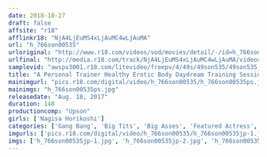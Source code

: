 ```yaml
---
date: 2018-10-27
draft: false
affsite: "r18"
afflinkr18: "NjA4LjEuMS4xLjAuMC4wLjAuMA"
url: "h_766son00535"
urloriginal: "http://www.r18.com/videos/vod/movies/detail/-/id=h_766son00535"
urlfinal: "http://media.r18.com/track/NjA4LjEuMS4xLjAuMC4wLjAuMA/videos/vod/movies/detail/-/id=h_766son00535"
samplevid: "awspv3001.r18.com/litevideo/freepv/4/49s/49son535/49son535_dmb_w.mp4"
title: "A Personal Trainer Healthy Erotic Body Daydream Training Session Fuck Nagisa Horikoshi"
mainimgurl: "pics.r18.com/digital/video/h_766son00535/h_766son00535ps.jpg"
mainimgs: "h_766son00535ps.jpg"
releasedate: "Aug. 18, 2017"
duration: 148
productioncomp: "Upson"
girls: ['Nagisa Horikoshi']
categories: ['Gang Bang', 'Big Tits', 'Big Asses', 'Featured Actress', 'Daydream', 'Sports', 'Creampie', 'Titty Fuck', 'Face Sitting', 'Hi-Def']
imgurls: ['pics.r18.com/digital/video/h_766son00535/h_766son00535jp-1.jpg', 'pics.r18.com/digital/video/h_766son00535/h_766son00535jp-2.jpg', 'pics.r18.com/digital/video/h_766son00535/h_766son00535jp-3.jpg', 'pics.r18.com/digital/video/h_766son00535/h_766son00535jp-4.jpg', 'pics.r18.com/digital/video/h_766son00535/h_766son00535jp-5.jpg', 'pics.r18.com/digital/video/h_766son00535/h_766son00535jp-6.jpg', 'pics.r18.com/digital/video/h_766son00535/h_766son00535jp-7.jpg', 'pics.r18.com/digital/video/h_766son00535/h_766son00535jp-8.jpg', 'pics.r18.com/digital/video/h_766son00535/h_766son00535jp-9.jpg', 'pics.r18.com/digital/video/h_766son00535/h_766son00535jp-10.jpg', 'pics.r18.com/digital/video/h_766son00535/h_766son00535jp-11.jpg', 'pics.r18.com/digital/video/h_766son00535/h_766son00535jp-12.jpg', 'pics.r18.com/digital/video/h_766son00535/h_766son00535jp-13.jpg', 'pics.r18.com/digital/video/h_766son00535/h_766son00535jp-14.jpg', 'pics.r18.com/digital/video/h_766son00535/h_766son00535jp-15.jpg', 'pics.r18.com/digital/video/h_766son00535/h_766son00535jp-16.jpg', 'pics.r18.com/digital/video/h_766son00535/h_766son00535jp-17.jpg', 'pics.r18.com/digital/video/h_766son00535/h_766son00535jp-18.jpg', 'pics.r18.com/digital/video/h_766son00535/h_766son00535jp-19.jpg', 'pics.r18.com/digital/video/h_766son00535/h_766son00535jp-20.jpg']
imgs: ['h_766son00535jp-1.jpg', 'h_766son00535jp-2.jpg', 'h_766son00535jp-3.jpg', 'h_766son00535jp-4.jpg', 'h_766son00535jp-5.jpg', 'h_766son00535jp-6.jpg', 'h_766son00535jp-7.jpg', 'h_766son00535jp-8.jpg', 'h_766son00535jp-9.jpg', 'h_766son00535jp-10.jpg', 'h_766son00535jp-11.jpg', 'h_766son00535jp-12.jpg', 'h_766son00535jp-13.jpg', 'h_766son00535jp-14.jpg', 'h_766son00535jp-15.jpg', 'h_766son00535jp-16.jpg', 'h_766son00535jp-17.jpg', 'h_766son00535jp-18.jpg', 'h_766son00535jp-19.jpg', 'h_766son00535jp-20.jpg']
---
```

